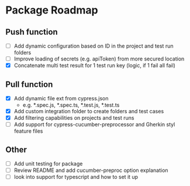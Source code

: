 # Package Roadmap
## Push function
* [ ] Add dynamic configuration based on ID in the project and test run folders
* [ ] Improve loading of secrets (e.g. apiToken) from more secured location
* [x] Concatenate multi test result for 1 test run key (logic, if 1 fail all fail)

## Pull function
* [x] Add dynamic file ext from cypress.json
  * e.g. *.spec.js, *.spec.ts, *.test.js, *.test.ts
* [x] Add custom integration folder to create folders and test cases
* [x] Add filtering capabilities on projects and test runs
* [ ] Add support for cypress-cucumber-preprocessor and Gherkin styl feature files

## Other
* [ ] Add unit testing for package
* [ ] Review README and add cucumber-preproc option explanation
* [ ] look into support for typescript and how to set it up